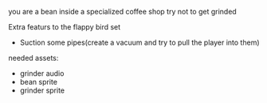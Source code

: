 you are a bean inside a specialized coffee shop try not to get grinded 

Extra featurs to the flappy bird set
- Suction some pipes(create a vacuum and try to pull the player into them)


needed assets:
- grinder audio
- bean sprite
- grinder sprite

